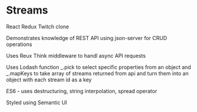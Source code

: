 # Streams

React Redux Twitch clone

Demonstrates knowledge of REST API using json-server for CRUD operations 

Uses Reux Think middleware to handl async API requests

Uses Lodash function _.pick to select specific properties from an object and _.mapKeys to take array 
of streams returned from api and turn them into an object with each stream id as a key  

ES6 - uses destructuring, string interpolation, spread operator 

Styled using Semantic UI
